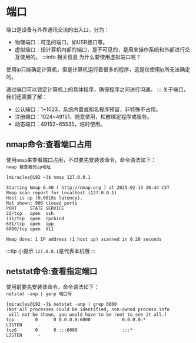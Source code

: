 # 端口
端口是设备与外界通讯交流的出入口，分为：
- 物理端口：可见的端口，如USB接口等。
- 虚拟端口：指计算机内部的端口，是不可见的，是用来操作系统和外部进行交互使用的。
:::info 相关信息
为什么要使用虚拟端口呢？

使用ip只能确定计算机，但是计算机运行着很多的程序，这是仅使用ip所无法确定的。

通过端口可以锁定计算机上的具体程序，确保程序之间进行沟通。
:::
关于端口，我们还需要了解：
- 公认端口：1~1023，系统内置或知名程序预留，非特殊不占用。
- 注册端口：1024~49151，随意使用，松散绑定程序或服务。
- 动态端口：49152~65535，临时使用。
## nmap命令:查看端口占用
使用`nmap`来查看端口占用，不过要先安装该命令，命令语法如下：  
`nmap 被查看的ip地址`
```
[miracles@192 ~]$ nmap 127.0.0.1

Starting Nmap 6.40 ( http://nmap.org ) at 2025-02-13 20:44 CST
Nmap scan report for localhost (127.0.0.1)
Host is up (0.0018s latency).
Not shown: 996 closed ports
PORT     STATE SERVICE
22/tcp   open  ssh
111/tcp  open  rpcbind
631/tcp  open  ipp
6000/tcp open  X11

Nmap done: 1 IP address (1 host up) scanned in 0.20 seconds
```
:::tip 小提示
`127.0.0.1`是代表本机哦
:::
## netstat命令:查看指定端口
使用前要先安装该命令，命令语法如下：  
`netstat -anp | gerp 端口号`
```
[miracles@192 ~]$ netstat -anp | grep 6000
(Not all processes could be identified, non-owned process info
 will not be shown, you would have to be root to see it all.)
tcp        0      0 0.0.0.0:6000            0.0.0.0:*               LISTEN      -                   
tcp6       0      0 :::6000                 :::*                    LISTEN      -                   
```
